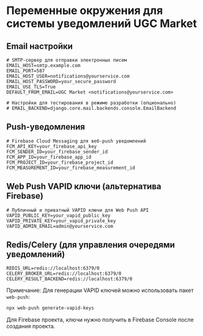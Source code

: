 # Переменные окружения для системы уведомлений UGC Market

## Email настройки
```
# SMTP-сервер для отправки электронных писем
EMAIL_HOST=smtp.example.com
EMAIL_PORT=587
EMAIL_HOST_USER=notifications@yourservice.com
EMAIL_HOST_PASSWORD=your_secure_password
EMAIL_USE_TLS=True
DEFAULT_FROM_EMAIL=UGC Market <notifications@yourservice.com>

# Настройки для тестирования в режиме разработки (опционально)
# EMAIL_BACKEND=django.core.mail.backends.console.EmailBackend
```

## Push-уведомления
```
# Firebase Cloud Messaging для веб-push уведомлений
FCM_API_KEY=your_firebase_api_key
FCM_SENDER_ID=your_firebase_sender_id
FCM_APP_ID=your_firebase_app_id
FCM_PROJECT_ID=your_firebase_project_id
FCM_MEASUREMENT_ID=your_firebase_measurement_id
```

## Web Push VAPID ключи (альтернатива Firebase)
```
# Публичный и приватный VAPID ключи для Web Push API
VAPID_PUBLIC_KEY=your_vapid_public_key
VAPID_PRIVATE_KEY=your_vapid_private_key
VAPID_ADMIN_EMAIL=admin@yourservice.com
```

## Redis/Celery (для управления очередями уведомлений)
```
REDIS_URL=redis://localhost:6379/0
CELERY_BROKER_URL=redis://localhost:6379/0
CELERY_RESULT_BACKEND=redis://localhost:6379/0
```

Примечание: Для генерации VAPID ключей можно использовать пакет `web-push`:
```bash
npx web-push generate-vapid-keys
```

Для Firebase проекта, ключи нужно получить в Firebase Console после создания проекта.
